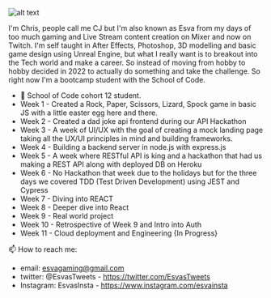 ![alt text](https://media2.giphy.com/media/xTiIzJSKB4l7xTouE8/giphy.gif)

I'm Chris, people call me CJ but I'm also known as Esva from my days of too much gaming and Live Stream content creation on Mixer and now on Twitch. I'm self taught in After Effects, Photoshop, 3D modelling and basic game design using Unreal Engine, but what I really want is to breakout into the Tech world and make a career. So instead of moving from hobby to hobby decided in 2022 to actually do something and take the challenge. So right now I'm a bootcamp student with the School of Code.


- 🔭 School of Code cohort 12 student.
- Week 1 - Created a Rock, Paper, Scissors, Lizard, Spock game in basic JS with a little easter egg here and there.
- Week 2 - Created a dad joke api frontend during our API Hackathon
- Week 3 - A week of UI/UX with the goal of creating a mock landing page taking all the UX/UI principles in mind and building frameworks.
- Week 4 - Building a backend server in node.js with express.js
- Week 5 - A week where RESTful API is king and a hackathon that had us making a REST API along with deployed DB on Heroku
- Week 6 - No Hackathon that week due to the holidays but for the three days we covered TDD (Test Driven Development) using JEST and Cypress
- Week 7 - Diving into REACT
- Week 8 - Deeper dive into React 
- Week 9 - Real world project 
- Week 10 - Retrospective of Week 9 and Intro into Auth
- Week 11 - Cloud deployment and Engineering {In Progress}  



📫 How to reach me:
- email: esvagaming@gmail.com
- twitter: @EsvasTweets - https://twitter.com/EsvasTweets
- Instagram: EsvasInsta - https://www.instagram.com/esvainsta
